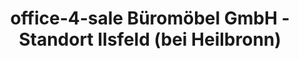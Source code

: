 ---
title: "office-4-sale Büromöbel GmbH - Standort Ilsfeld (bei Heilbronn)"
url: /ilsfeld/office-4-sale-bueromoebel-gmbh-standort-ilsfeld-bei-heilbronn/
shop: Möbel
---